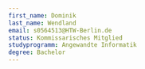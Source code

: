 ```yaml
---
first_name: Dominik
last_name: Wendland
email: s0564513@HTW-Berlin.de
status: Kommissarisches Mitglied
studyprogramm: Angewandte Informatik
degree: Bachelor
---
```

